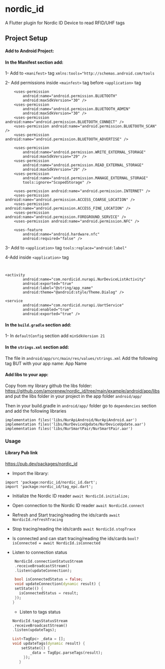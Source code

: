 # nordic_id

A Flutter plugin for Nordic ID Device to read RFID/UHF tags

## Project Setup

#### Add to Android Project:

#### In the Manifest section add:

1- Add to `<manifest>` tag
`xmlns:tools="http://schemas.android.com/tools`

2- Add permissions inside `<mainfest>` tag before `<application>` tag

```
    <uses-permission
        android:name="android.permission.BLUETOOTH"
        android:maxSdkVersion="30" />
    <uses-permission
        android:name="android.permission.BLUETOOTH_ADMIN"
        android:maxSdkVersion="30" />
    <uses-permission android:name="android.permission.BLUETOOTH_CONNECT" />
    <uses-permission android:name="android.permission.BLUETOOTH_SCAN" />
    <uses-permission android:name="android.permission.BLUETOOTH_ADVERTISE" />

    <uses-permission
        android:name="android.permission.WRITE_EXTERNAL_STORAGE"
        android:maxSdkVersion="29" />
    <uses-permission
        android:name="android.permission.READ_EXTERNAL_STORAGE"
        android:maxSdkVersion="29" />
    <uses-permission
        android:name="android.permission.MANAGE_EXTERNAL_STORAGE"
        tools:ignore="ScopedStorage" />

    <uses-permission android:name="android.permission.INTERNET" />
    <uses-permission android:name="android.permission.ACCESS_COARSE_LOCATION" />
    <uses-permission android:name="android.permission.ACCESS_FINE_LOCATION" />
    <uses-permission android:name="android.permission.FOREGROUND_SERVICE" />
    <uses-permission android:name="android.permission.NFC" />

    <uses-feature
        android:name="android.hardware.nfc"
        android:required="false" />
```

3- Add to `<application>` tag
`tools:replace="android:label"`

4-Add inside `<application>` tag
```


<activity
        android:name="com.nordicid.nurapi.NurDeviceListActivity"
        android:exported="true"
        android:label="@string/app_name"
        android:theme="@android:style/Theme.Dialog" />

<service
        android:name="com.nordicid.nurapi.UartService"
        android:enabled="true"
        android:exported="true" />
```


#### In the `build.gradle` section add:

1- In `defaultConfig` section add
`minSdkVersion 21`


#### In the `strings.xml` section add:

The file in `android/app/src/main/res/values/strings.xml`
Add the following tag BUT with your app name:
<resources>
    <string name="app_name">App Name</string>
</resources>

#### Add libs to your app:
Copy from my library github the libs folder:
https://github.com/amorenew/nordic_id/tree/main/example/android/app/libs
and put the libs folder in your project in the app folder `android/app/`

Then in your build.gradle in `android/app/` folder go to `dependencies` section and add the following libraries 

```
implementation files('libs/NurApiAndroid/NurApiAndroid.aar')
implementation files('libs/NurDeviceUpdate/NurDeviceUpdate.aar')
implementation files('libs/NurSmartPair/NurSmartPair.aar')
```

### Usage

#### Library Pub link
https://pub.dev/packages/nordic_id

- Import the library:
```
import 'package:nordic_id/nordic_id.dart';
import 'package:nordic_id/tag_epc.dart';
```


- Initialize the Nordic ID reader
  `await NordicId.initialize;`

- Open connection to the Nordic ID reader
    `await NordicId.connect`

- Refresh and Start tracing/reading the ids/cards
    `await NordicId.refreshTracing`

- Stop tracing/reading the ids/cards
    `await NordicId.stopTrace`
    
- Is connected and can start tracing/reading the ids/cards
    `bool? isConnected = await NordicId.isConnected`

- Listen to connection status
   
   ```dart
    NordicId.connectionStatusStream
    .receiveBroadcastStream()
    .listen(updateConnection);

    bool isConnectedStatus = false;
    void updateConnection(dynamic result) {
    setState(() {
      isConnectedStatus = result;
    });
  }
   ```
   - Listen to tags status

   ```dart
   NordicId.tagsStatusStream
   .receiveBroadcastStream()
   .listen(updateTags);

   List<TagEpc> _data = [];
   void updateTags(dynamic result) {
       setState(() {
           _data = TagEpc.parseTags(result);
        });
      }
   ```


